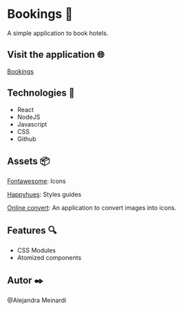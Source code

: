 # Bookings 🏨

A simple application to book hotels.

## Visit the application 🌐

[Bookings](https://alemeinardi.github.io/bookings/)

## Technologies 🔧

- React
- NodeJS
- Javascript
- CSS
- Github

## Assets 📦

[Fontawesome](https://fontawesome.com/): Icons

[Happyhues](https://www.happyhues.co/): Styles guides

[Online convert](https://image.online-convert.com/convert-to-ico): An application to convert images into icons.

## Features 🔍

- CSS Modules
- Atomized components

## Autor ✒️
@Alejandra Meinardi
